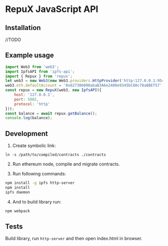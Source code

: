 # RepuX JavaScript API

## Installation
//TODO

## Example usage
```javascript
import Web3 from 'web3';
import IpfsAPI from 'ipfs-api';
import { Repux } from 'repux';
let web3 = new Web3(new Web3.providers.HttpProvider('http:127.0.0.1:9545'));
web3.eth.defaultAccount = '0x627306090abaB3A6e2400e9345bC60c78a8BEf57';
const repux = new RepuX(web3, new IpfsAPI({
    host: '127.0.0.1',
    port: 5002,
    protocol: 'http'
}));
const balance = await repux.getBalance();
console.log(balance);
```

## Development
1. Create symbolic link:
```
ln -s /path/to/compiled/contracts ./contracts 
```

2. Run ethereum node, compile and migrate contracts.

3. Run following commands:
```bash
npm install -g ipfs http-server
npm install
ipfs daemon
```

4. And to build library run:
```bash
npm webpack
```

## Tests
Build library, run `http-server` and then open index.html in browser.
